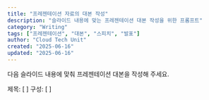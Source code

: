 ```yaml
---
title: "프레젠테이션 자료의 대본 작성"
description: "슬라이드 내용에 맞는 프레젠테이션 대본 작성을 위한 프롬프트"
category: "Writing"
tags: ["프레젠테이션", "대본", "스피치", "발표"]
author: "Cloud Tech Unit"
created: "2025-06-16"
updated: "2025-06-16"
---
```


다음 슬라이드 내용에 맞춰 프레젠테이션 대본을 작성해 주세요.

제목: [ ]
구성: [ ]
